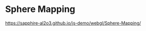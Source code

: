Sphere Mapping
===============================================

https://sapphire-al2o3.github.io/js-demo/webgl/Sphere-Mapping/
